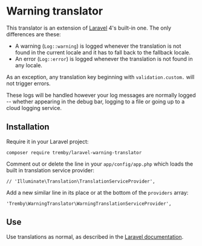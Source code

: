 Warning translator
==================

This translator is an extension of [Laravel](http://laravel.com/) 4's built-in 
one. The only differences are these:

- A warning (`Log::warning`) is logged whenever the translation is not found in 
  the current locale and it has to fall back to the fallback locale.
- An error (`Log::error`) is logged whenever the translation is not found in any 
  locale.

As an exception, any translation key beginning with `validation.custom.` will 
not trigger errors.

These logs will be handled however your log messages are normally logged -- 
whether appearing in the debug bar, logging to a file or going up to a cloud 
logging service.

Installation
------------

Require it in your Laravel project:

	composer require tremby/laravel-warning-translator

Comment out or delete the line in your `app/config/app.php` which loads the 
built in translation service provider:

	// 'Illuminate\Translation\TranslationServiceProvider',

Add a new similar line in its place or at the bottom of the `providers` array:

	'Tremby\WarningTranslator\WarningTranslationServiceProvider',

Use
---

Use translations as normal, as described in the [Laravel 
documentation](http://laravel.com/docs/localization).
